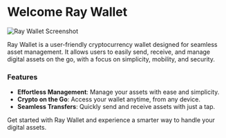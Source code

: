# Welcome Ray Wallet

<img src="https://res.cloudinary.com/dfbhd7liw/image/upload/v1729554006/screenshot.png" alt="Ray Wallet Screenshot"/>

Ray Wallet is a user-friendly cryptocurrency wallet designed for seamless asset management. It allows users to easily send, receive, and manage digital assets on the go, with a focus on simplicity, mobility, and security. 

### Features
- **Effortless Management**: Manage your assets with ease and simplicity.
- **Crypto on the Go**: Access your wallet anytime, from any device.
- **Seamless Transfers**: Quickly send and receive assets with just a tap.

Get started with Ray Wallet and experience a smarter way to handle your digital assets.
